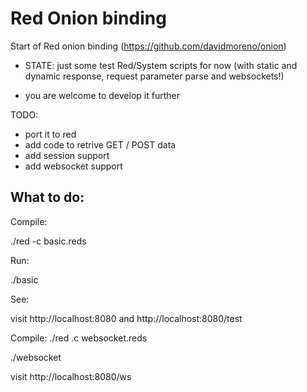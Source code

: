Red Onion binding
=================

Start of Red onion binding (https://github.com/davidmoreno/onion)

* STATE: just some test Red/System  scripts for now (with static and dynamic response, request parameter parse and websockets!)

* you are welcome to develop it further

TODO:

* port it to red
* add code to retrive GET / POST data
* add session support
* add websocket support 

What to do:
----------

Compile:

./red -c basic.reds

Run:

./basic

See:

visit http://localhost:8080 and http://localhost:8080/test


Compile:
./red .c websocket.reds

./websocket

visit http://localhost:8080/ws
